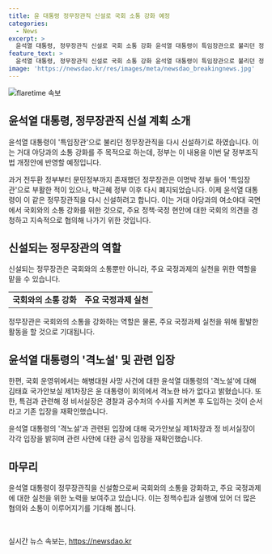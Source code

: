 ```yaml
---
title: 윤 대통령 정무장관직 신설로 국회 소통 강화 예정
categories:
  - News
excerpt: >
  윤석열 대통령, 정무장관직 신설로 국회 소통 강화 윤석열 대통령이 특임장관으로 불리던 정무장관직을 신설하기로 했다. 이는 거대 야당과의 소통 강화가 주 목적이며, 정부는 이를 이번 달 정부조직법 개정안에 반영할 방침이다. 신설되는 정무장관은 국회와의 소통뿐만 아니라 주요 국정과제 실천을 위한 역할을 맡을 수 있을 것으로 전망된다.
feature_text: >
  윤석열 대통령, 정무장관직 신설로 국회 소통 강화 윤석열 대통령이 특임장관으로 불리던 정무장관직을 신설하기로 했다. 이는 거대 야당과의 소통 강화가 주 목적이며, 정부는 이를 이번 달 정부조직법 개정안에 반영할 방침이다. 신설되는 정무장관은 국회와의 소통뿐만 아니라 주요 국정과제 실천을 위한 역할을 맡을 수 있을 것으로 전망된다.
image: 'https://newsdao.kr/res/images/meta/newsdao_breakingnews.jpg'
---
```


<p><img src="https://newsdao.kr/res/images/meta/newsdao_breakingnews.jpg" alt="flaretime 속보" /></p>

<h2 data-ke-size="size26">윤석열 대통령, 정무장관직 신설 계획 소개</h2>

<p>윤석열 대통령이 '특임장관'으로 불리던 정무장관직을 다시 신설하기로 하였습니다. 이는 거대 야당과의 소통 강화를 주 목적으로 하는데, 정부는 이 내용을 이번 달 정부조직법 개정안에 반영할 예정입니다.</p>

<p data-ke-size="size16">과거 전두환 정부부터 문민정부까지 존재했던 정무장관은 이명박 정부 들어 '특임장관'으로 부활한 적이 있으나, 박근혜 정부 이후 다시 폐지되었습니다. 이제 윤석열 대통령이 이 같은 정무장관직을 다시 신설하려고 합니다. 이는 거대 야당과의 여소야대 국면에서 국회와의 소통 강화를 위한 것으로, 주요 정책·국정 현안에 대한 국회의 의견을 경청하고 지속적으로 협의해 나가기 위한 것입니다.</p>

<h2 data-ke-size="size26">신설되는 정무장관의 역할</h2>

<p>신설되는 정무장관은 국회와의 소통뿐만 아니라, 주요 국정과제의 실천을 위한 역할을 맡을 수 있습니다.</p>

<table>
    <tr>
        <td style="text-align: center; height: 17px;"><b>국회와의 소통 강화</b></td>
        <td style="text-align: center; height: 17px;"><b>주요 국정과제 실천</b></td>
    </tr>
</table>

<p data-ke-size="size16">정무장관은 국회와의 소통을 강화하는 역할은 물론, 주요 국정과제 실천을 위해 활발한 활동을 할 것으로 기대됩니다.</p>

<h2 data-ke-size="size26">윤석열 대통령의 '격노설' 및 관련 입장</h2>

<p>한편, 국회 운영위에서는 해병대원 사망 사건에 대한 윤석열 대통령의 '격노설'에 대해 김태효 국가안보실 제1차장은 윤 대통령이 회의에서 격노한 바가 없다고 밝혔습니다. 또한, 특검과 관련해 정 비서실장은 경찰과 공수처의 수사를 지켜본 후 도입하는 것이 순서라고 기존 입장을 재확인했습니다.</p>

<p data-ke-size="size16">윤석열 대통령의 '격노설'과 관련된 입장에 대해 국가안보실 제1차장과 정 비서실장이 각각 입장을 밝히며 관련 사안에 대한 공식 입장을 재확인했습니다.</p>

<h2 data-ke-size="size26">마무리</h2>

<p>윤석열 대통령이 정무장관직을 신설함으로써 국회와의 소통을 강화하고, 주요 국정과제에 대한 실천을 위한 노력을 보여주고 있습니다. 이는 정책수립과 실행에 있어 더 많은 협의와 소통이 이루어지기를 기대해 봅니다.</p>

<p data-ke-size="size16">&nbsp;</p>
실시간 뉴스 속보는, <a href="https://newsdao.kr" rel="dofollow">https://newsdao.kr</a>


